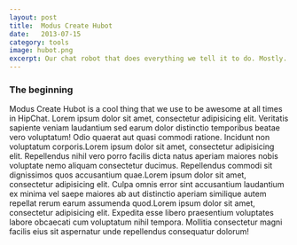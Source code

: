 ```yaml
---
layout: post
title:  Modus Create Hubot
date:   2013-07-15
category: tools
image: hubot.png
excerpt: Our chat robot that does everything we tell it to do. Mostly. Mostly it just puts funny images in our HipChat.
---
```


### The beginning
Modus Create Hubot is a cool thing that we use to be awesome at all times in HipChat. Lorem ipsum dolor sit amet, consectetur adipisicing elit. Veritatis sapiente veniam laudantium sed earum dolor distinctio temporibus beatae vero voluptatum! Odio quaerat aut quasi commodi ratione. Incidunt non voluptatum corporis.Lorem ipsum dolor sit amet, consectetur adipisicing elit. Repellendus nihil vero porro facilis dicta natus aperiam maiores nobis voluptate nemo aliquam consectetur ducimus. Repellendus commodi sit dignissimos quos accusantium quae.Lorem ipsum dolor sit amet, consectetur adipisicing elit. Culpa omnis error sint accusantium laudantium ex minima vel saepe maiores ab aut distinctio aperiam similique autem repellat rerum earum assumenda quod.Lorem ipsum dolor sit amet, consectetur adipisicing elit. Expedita esse libero praesentium voluptates labore obcaecati cum voluptatum nihil tempora. Mollitia consectetur magni facilis eius sit aspernatur unde repellendus consequatur dolorum!

